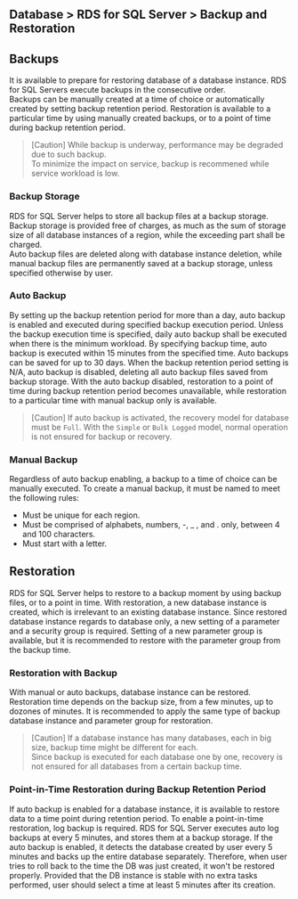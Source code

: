 ## Database > RDS for SQL Server > Backup and Restoration

## Backups

It is available to prepare for restoring database of a database instance. RDS for SQL Servers execute backups in the consecutive order.  
Backups can be manually created at a time of choice or automatically created by setting backup retention period. 
Restoration is available to a particular time by using manually created backups, or to a point of time during backup retention period. 

> [Caution]
> While backup is underway, performance may be degraded due to such backup.  
> To minimize the impact on service, backup is recommened while service workload is low.

### Backup Storage 

RDS for SQL Server helps to store all backup files at a backup storage. Backup storage is provided free of charges, as much as the sum of storage size of all database instances of a region, while the exceeding part shall be charged.  
Auto backup files are deleted along with database instance deletion, while manual backup files are permanently saved at a backup storage, unless specified otherwise by user.  

### Auto Backup

By setting up the backup retention period for more than a day, auto backup is enabled and executed during specified backup execution period. Unless the backup execution time is specified, daily auto backup shall be executed when there is the minimum workload. By specifying backup time, auto backup is executed within 15 minutes from the specified time. Auto backups can be saved for up to 30 days. When the backup retention period setting is N/A, auto backup is disabled, deleting all auto backup files saved from backup storage. With the auto backup disabled, restoration to a point of time during backup retention period becomes unavailable, while restoration to a particular time with manual backup only is available.   

> [Caution]
> If auto backup is activated, the recovery model for database must be `Full`.
> With the `Simple` or `Bulk Logged` model, normal operation is not ensured for backup or recovery. 

### Manual Backup

Regardless of auto backup enabling, a backup to a time of choice can be manually executed. To create a manual backup, it must be named to meet the following rules:   

* Must be unique for each region.
* Must be comprised of alphabets, numbers, -, _ , and . only, between 4 and 100 characters. 
* Must start with a letter. 

## Restoration

RDS for SQL Server helps to restore to a backup moment by using backup files, or to a point in time. With restoration, a new database instance is created, which is irrelevant to an existing database instance. Since restored database instance regards to database only, a new setting of a parameter and a security group is required. Setting of a new parameter group is available, but it is recommended to restore with the parameter group from the backup time.    

### Restoration with Backup

With manual or auto backups, database instance can be restored. Restoration time depends on the backup size, from a few minutes, up to dozones of minutes. It is recommended to apply the same type of backup database instance and parameter group for restoration. 

> [Caution]
> If a database instance has many databases, each in big size, backup time might be different for each.  
> Since backup is executed for each database one by one, recovery is not ensured for all databases from a certain backup time.   

### Point-in-Time Restoration during Backup Retention Period 

If auto backup is enabled for a database instance, it is available to restore data to a time point during retention period. To enable a point-in-time restoration, log backup is required. RDS for SQL Server executes auto log backups at every 5 minutes, and stores them at a backup storage. 
If the auto backup is enabled, it detects the database created by user every 5 minutes and backs up the entire database separately. 
Therefore, when user tries to roll back to the time the DB was just created, it won't be restored properly. 
Provided that the DB instance is stable with no extra tasks performed, user should select a time at least 5 minutes after its creation. 

